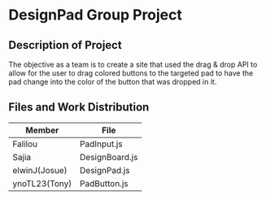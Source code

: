 # DesignPad Group Project

## Description of Project
The objective as a team is to create a site that used the drag & drop API to allow for the user to drag colored buttons to the targeted pad to have the pad change into the color of the button that was dropped in it.

## Files and Work Distribution

|Member |File |
|-------|-----|
|Falilou  |  PadInput.js|
|Sajia | DesignBoard.js |
|elwinJ(Josue) | DesignPad.js|
|ynoTL23(Tony) | PadButton.js|
